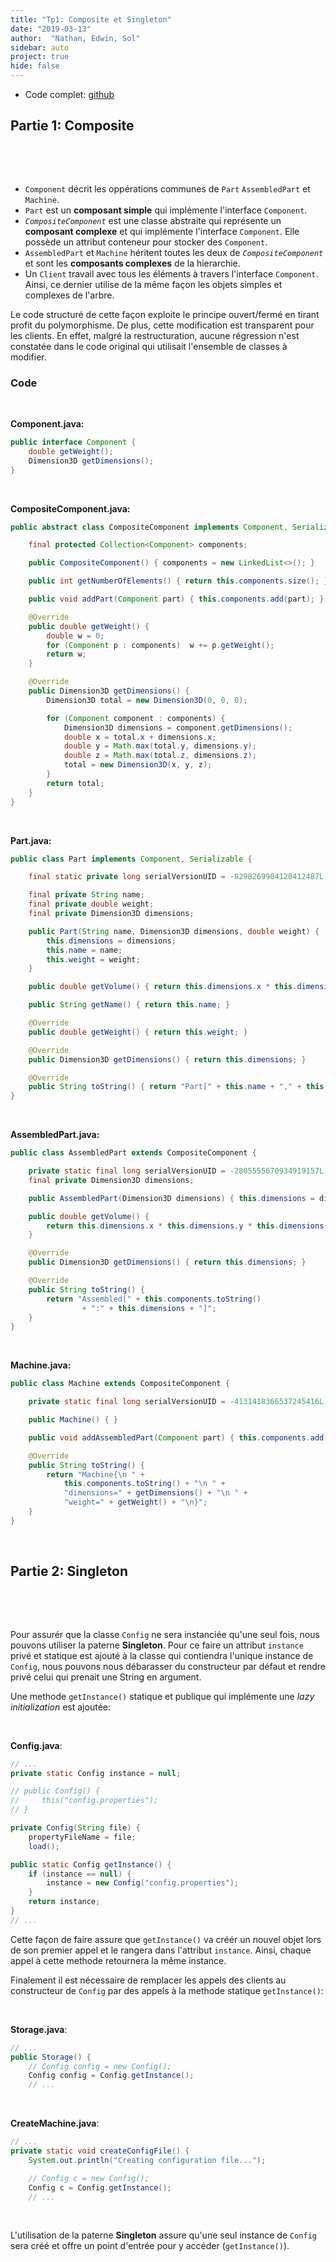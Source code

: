 ```yaml
---
title: "Tp1: Composite et Singleton"
date: "2019-03-13"
author:  "Nathan, Edwin, Sol"
sidebar: auto
project: true
hide: false
---
```


* Code complet: [github](https://github.com/RoscaS/design-pattern_tp1)

##  Partie 1: Composite

<br>

<Diagram 
    center="true" 
    url="https://i.imgur.com/1Rk92c4.png" 
    link="https://bit.ly/2UBi5Wq"
/>

<br>

* `Component` décrit les oppérations communes de `Part` `AssembledPart` et `Machine`.
* `Part` est un **composant simple** qui implémente l'interface `Component`.
* _`CompositeComponent`_ est une classe abstraite qui représente un **composant complexe** et qui implémente l'interface `Component`. Elle possède un attribut conteneur pour stocker des  `Component`.
* `AssembledPart` et `Machine` héritent toutes les deux de _`CompositeComponent`_ et sont les **composants complexes** de la hierarchie.
* Un `Client` travail avec tous les éléments à travers l'interface `Component`. Ainsi, ce dernier utilise de la même façon les objets simples et complexes de l'arbre.

Le code structuré de cette façon exploite le principe <Def def="ouverte (à l'extension) et fermée (à la modification)"> ouvert/fermé </Def> en tirant profit du polymorphisme. De plus, cette modification est transparent pour les clients. En effet, malgré la restructuration, aucune régression n'est constatée dans le code original qui utilisait l'ensemble de classes à modifier.

### Code

<Spoiler tag="spoiler">

<br>

**Component.java:**

```java
public interface Component {
    double getWeight();
    Dimension3D getDimensions();
}
```

<br>

**CompositeComponent.java:**

```java
public abstract class CompositeComponent implements Component, Serializable {

    final protected Collection<Component> components;

    public CompositeComponent() { components = new LinkedList<>(); }

    public int getNumberOfElements() { return this.components.size(); }

    public void addPart(Component part) { this.components.add(part); }

    @Override
    public double getWeight() {
        double w = 0;
        for (Component p : components)  w += p.getWeight();
        return w;
    }

    @Override
    public Dimension3D getDimensions() {
        Dimension3D total = new Dimension3D(0, 0, 0);

        for (Component component : components) {
            Dimension3D dimensions = component.getDimensions();
            double x = total.x + dimensions.x;
            double y = Math.max(total.y, dimensions.y);
            double z = Math.max(total.z, dimensions.z);
            total = new Dimension3D(x, y, z);
        }
        return total;
    }
}
```

<br>

**Part.java:**

```java
public class Part implements Component, Serializable {

    final static private long serialVersionUID = -8298269984120412487L;

	final private String name;
	final private double weight;
	final private Dimension3D dimensions;

    public Part(String name, Dimension3D dimensions, double weight) {
        this.dimensions = dimensions;
        this.name = name;
        this.weight = weight;
    }

    public double getVolume() { return this.dimensions.x * this.dimensions.y * this.dimensions.z; }

    public String getName() { return this.name; }

    @Override
    public double getWeight() { return this.weight; }

    @Override
    public Dimension3D getDimensions() { return this.dimensions; }

    @Override
    public String toString() { return "Part[" + this.name + "," + this.dimensions + "," + this.weight + "]"; }
}
```

<br>

**AssembledPart.java:**

```java
public class AssembledPart extends CompositeComponent {

    private static final long serialVersionUID = -2805555670934919157L;
    final private Dimension3D dimensions;

    public AssembledPart(Dimension3D dimensions) { this.dimensions = dimensions; }

    public double getVolume() { 
        return this.dimensions.x * this.dimensions.y * this.dimensions.z; 
    }

    @Override
    public Dimension3D getDimensions() { return this.dimensions; }

    @Override
    public String toString() {
        return "Assembled[" + this.components.toString() 
                + ":" + this.dimensions + "]";      
    }
}
```

<br>

**Machine.java:**

```java
public class Machine extends CompositeComponent {

    private static final long serialVersionUID = -4131418366537245416L;

    public Machine() { }

    public void addAssembledPart(Component part) { this.components.add(part); }

    @Override
    public String toString() {
        return "Machine{\n " +
            this.components.toString() + "\n " +
            "dimensions=" + getDimensions() + "\n " +
            "weight=" + getWeight() + "\n}";
    }
}
```


 <br>

</Spoiler>

## Partie 2: Singleton

<br>

<Diagram 
    center="true" 
    url="https://i.imgur.com/a4fQWjt.png" 
    link="https://bit.ly/2CkeRiH"
/>

<br>

Pour assurér que la classe `Config` ne sera instanciée qu'une seul fois, nous pouvons utiliser la paterne **Singleton**. Pour ce faire un attribut `instance` privé et statique est ajouté à la classe qui contiendra l'unique instance de `Config`, nous pouvons nous débarasser du constructeur par défaut et rendre privé celui qui prenait une String en argument.

Une methode `getInstance()` statique et publique qui implémente une _lazy initialization_ est ajoutée:

<br>

**Config.java**:
```java
// ...
private static Config instance = null;

// public Config() {
//     this("config.properties");
// }

private Config(String file) {
    propertyFileName = file;
    load();

public static Config getInstance() {
    if (instance == null) {
        instance = new Config("config.properties");
    }
    return instance;
}
// ...
```

Cette façon de faire assure que `getInstance()` va créér un nouvel objet lors de son premier appel et le rangera dans l'attribut `instance`. Ainsi, chaque appel à cette methode retournera la même instance.

Finalement il est nécessaire de remplacer les appels des clients au constructeur de `Config` par des appels à la methode statique `getInstance()`:

<br>

**Storage.java**:

```java
// ...
public Storage() {
    // Config config = new Config();
    Config config = Config.getInstance();
    // ...
```

<br>

**CreateMachine.java**:

```java
// ...
private static void createConfigFile() {
    System.out.println("Creating configuration file...");

    // Config c = new Config();
    Config c = Config.getInstance();
    // ...
```

<br>

L'utilisation de la paterne **Singleton** assure qu'une seul instance de `Config` sera créé et offre un point d'entrée pour y accéder (`getInstance()`).
